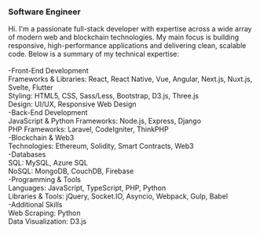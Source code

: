 
### Software Engineer
Hi.
I'm a passionate full-stack developer with expertise across a wide array of modern web and blockchain technologies. 
My main focus is building responsive, high-performance applications and delivering clean, scalable code. 
Below is a summary of my technical expertise:  
<br>
-Front-End Development<br>
Frameworks & Libraries: React, React Native, Vue, Angular, Next.js, Nuxt.js, Svelte, Flutter<br>
Styling: HTML5, CSS, Sass/Less, Bootstrap, D3.js, Three.js<br>
Design: UI/UX, Responsive Web Design<br>
-Back-End Development<br>
JavaScript & Python Frameworks: Node.js, Express, Django<br>
PHP Frameworks: Laravel, CodeIgniter, ThinkPHP<br>
-Blockchain & Web3<br>
Technologies: Ethereum, Solidity, Smart Contracts, Web3<br>
-Databases<br>
SQL: MySQL, Azure SQL<br>
NoSQL: MongoDB, CouchDB, Firebase<br>
-Programming & Tools<br>
Languages: JavaScript, TypeScript, PHP, Python<br>
Libraries & Tools: jQuery, Socket.IO, Asyncio, Webpack, Gulp, Babel<br>
-Additional Skills<br>
Web Scraping: Python<br>
Data Visualization: D3.js<br>
